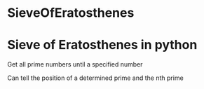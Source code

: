 # SieveOfEratosthenes
<h1>Sieve of Eratosthenes in python</h1>
<p>Get all prime numbers until a specified number</p>
<p>Can tell the position of a determined prime and the nth prime</p>
